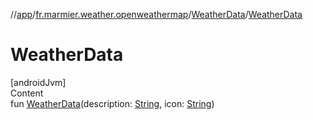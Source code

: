 //[app](../../../index.md)/[fr.marmier.weather.openweathermap](../index.md)/[WeatherData](index.md)/[WeatherData](-weather-data.md)



# WeatherData  
[androidJvm]  
Content  
fun [WeatherData](-weather-data.md)(description: [String](https://kotlinlang.org/api/latest/jvm/stdlib/kotlin/-string/index.html), icon: [String](https://kotlinlang.org/api/latest/jvm/stdlib/kotlin/-string/index.html))  



